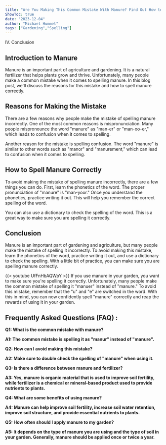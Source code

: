 ```yaml
---
title: "Are You Making This Common Mistake With Manure? Find Out How to Spell it Right Now!"
ShowToc: true 
date: "2023-12-04"
author: "Michael Hummel" 
tags: ["Gardening","Spelling"]
---
```

IV. Conclusion

## Introduction to Manure

Manure is an important part of agriculture and gardening. It is a natural fertilizer that helps plants grow and thrive. Unfortunately, many people make a common mistake when it comes to spelling manure. In this blog post, we'll discuss the reasons for this mistake and how to spell manure correctly.

## Reasons for Making the Mistake

There are a few reasons why people make the mistake of spelling manure incorrectly. One of the most common reasons is mispronunciation. Many people mispronounce the word "manure" as "man-er" or "man-oo-er," which leads to confusion when it comes to spelling.

Another reason for the mistake is spelling confusion. The word "manure" is similar to other words such as "manor" and "manurement," which can lead to confusion when it comes to spelling.

## How to Spell Manure Correctly

To avoid making the mistake of spelling manure incorrectly, there are a few things you can do. First, learn the phonetics of the word. The proper pronunciation of "manure" is "man-yoor." Once you understand the phonetics, practice writing it out. This will help you remember the correct spelling of the word.

You can also use a dictionary to check the spelling of the word. This is a great way to make sure you are spelling it correctly.

## Conclusion

Manure is an important part of gardening and agriculture, but many people make the mistake of spelling it incorrectly. To avoid making this mistake, learn the phonetics of the word, practice writing it out, and use a dictionary to check the spelling. With a little bit of practice, you can make sure you are spelling manure correctly.

{{< youtube UfFnHbAQWpY >}} 
If you use manure in your garden, you want to make sure you're spelling it correctly. Unfortunately, many people make the common mistake of spelling it "manuer" instead of "manure." To avoid this mistake, remember that the "u" and "e" are switched in the word. With this in mind, you can now confidently spell "manure" correctly and reap the rewards of using it in your garden.

## Frequently Asked Questions (FAQ) :
**Q1: What is the common mistake with manure?**

**A1: The common mistake is spelling it as "manur" instead of "manure".**

**Q2: How can I avoid making this mistake?**

**A2: Make sure to double check the spelling of "manure" when using it.**

**Q3: Is there a difference between manure and fertilizer?**

**A3: Yes, manure is organic material that is used to improve soil fertility, while fertilizer is a chemical or mineral-based product used to provide nutrients to plants.**

**Q4: What are some benefits of using manure?**

**A4: Manure can help improve soil fertility, increase soil water retention, improve soil structure, and provide essential nutrients to plants.**

**Q5: How often should I apply manure to my garden?**

**A5: It depends on the type of manure you are using and the type of soil in your garden. Generally, manure should be applied once or twice a year.**





